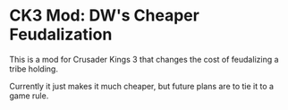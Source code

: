 # CK3 Mod: DW's Cheaper Feudalization
This is a mod for Crusader Kings 3 that changes the cost of feudalizing a tribe holding. 

Currently it just makes it much cheaper, but future plans are to tie it to a game rule.
